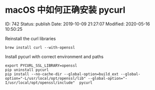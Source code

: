 # macOS 中如何正确安装 pycurl


ID: 742
Status: publish
Date: 2019-10-09 21:27:07
Modified: 2020-05-16 10:50:25


Reinstall the curl libraries

    brew install curl --with-openssl
Install pycurl with correct environment and paths

    export PYCURL_SSL_LIBRARY=openssl
    pip uninstall pycurl 
    pip install --no-cache-dir --global-option=build_ext --global-option="-L/usr/local/opt/openssl/lib" --global-option="-I/usr/local/opt/openssl/include"  pycurl